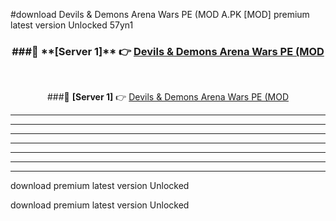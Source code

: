 #download Devils & Demons Arena Wars PE (MOD A.PK [MOD] premium latest version Unlocked 57yn1 



<div align="center">
<h3>###🔹 **[Server 1]** 👉 <a href="https://download1apk.web.app/">Devils & Demons Arena Wars PE (MOD</a></h3><br>


###🔹 **[Server 1]** 👉 <a href="https://download1apk.web.app/">Devils & Demons Arena Wars PE (MOD</a></h3>
</div>



----------------------------------------------------------

----------------------------------------------------------

----------------------------------------------------------

----------------------------------------------------------

----------------------------------------------------------

----------------------------------------------------------

----------------------------------------------------------

download premium latest version Unlocked

download premium latest version Unlocked
